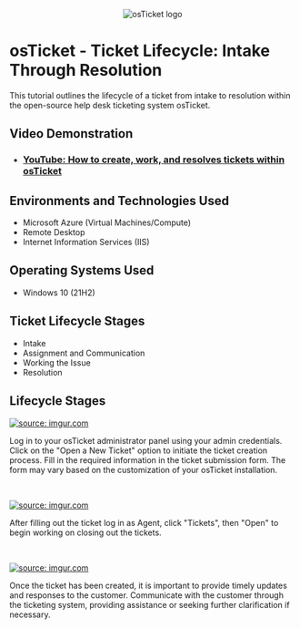 <p align="center">
<img src="https://i.imgur.com/Clzj7Xs.png" alt="osTicket logo"/>
</p>

<h1>osTicket - Ticket Lifecycle: Intake Through Resolution</h1>
This tutorial outlines the lifecycle of a ticket from intake to resolution within the open-source help desk ticketing system osTicket.<br />


<h2>Video Demonstration</h2>

- ### [YouTube: How to create, work, and resolves tickets within osTicket](https://www.youtube.com)

<h2>Environments and Technologies Used</h2>

- Microsoft Azure (Virtual Machines/Compute)
- Remote Desktop
- Internet Information Services (IIS)

<h2>Operating Systems Used </h2>

- Windows 10</b> (21H2)

<h2>Ticket Lifecycle Stages</h2>

- Intake
- Assignment and Communication
- Working the Issue
- Resolution

<h2>Lifecycle Stages</h2>

<p>
<a href="https://imgur.com/iJtUFce"><img src="https://i.imgur.com/iJtUFce.png" title="source: imgur.com" /></a>
</p>
<p>
Log in to your osTicket administrator panel using your admin credentials. Click on the "Open a New Ticket" option to initiate the ticket creation process.
Fill in the required information in the ticket submission form. The form may vary based on the customization of your osTicket installation.
</p>
<br />

<p>
<a href="https://imgur.com/K1lEecG"><img src="https://i.imgur.com/K1lEecG.png" title="source: imgur.com" /></a>
</p>
<p>
After filling out the ticket log in as Agent, click "Tickets", then "Open" to begin working on closing out the tickets.
</p>
<br />

<p>
<a href="https://imgur.com/fgun5O4"><img src="https://i.imgur.com/fgun5O4.png" title="source: imgur.com" /></a>
</p>  
<p>
Once the ticket has been created, it is important to provide timely updates and responses to the customer. Communicate with the customer through the ticketing system, providing assistance or seeking further clarification if necessary.
</p>
<br />
